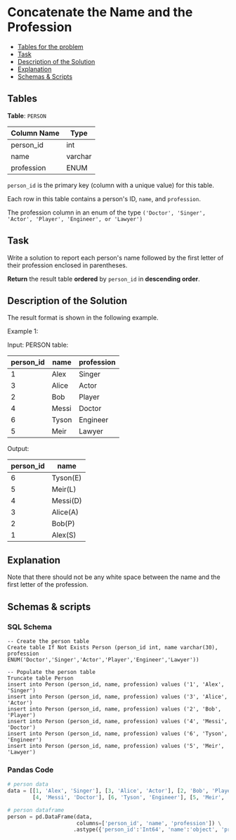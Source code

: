 # Concatenate the Name and the Profession

- [Tables for the problem](#tables)
- [Task](#task)
- [Description of the Solution](#description-of-the-solution)
- [Explanation](#explanation)
- [Schemas & Scripts](#schemas--scripts)

## Tables 

**Table**: `PERSON`

| Column Name | Type    |
|-------------|---------|
| person_id   | int     |
| name        | varchar |
| profession  | ENUM    |

`person_id` is the primary key (column with a unique value) for this table.

Each row in this table contains a person's ID, `name`, and `profession`.

The profession column in an enum of the type `('Doctor', 'Singer', 'Actor', 'Player', 'Engineer', or 'Lawyer')`

## Task

Write a solution to report each person's name followed by the first letter of their profession enclosed in parentheses.

**Return** the result table **ordered** by `person_id` in **descending order**.

## Description of the Solution ##

The result format is shown in the following example.

Example 1:

Input: 
PERSON table:

| person_id | name  | profession |
|-----------|-------|------------|
| 1         | Alex  | Singer     |
| 3         | Alice | Actor      |
| 2         | Bob   | Player     |
| 4         | Messi | Doctor     |
| 6         | Tyson | Engineer   |
| 5         | Meir  | Lawyer     |

Output: 

| person_id | name     |
|-----------|----------|
| 6         | Tyson(E) |
| 5         | Meir(L)  |
| 4         | Messi(D) |
| 3         | Alice(A) |
| 2         | Bob(P)   |
| 1         | Alex(S)  |

## Explanation ##

Note that there should not be any white space between the name and the first letter of the profession.

## Schemas & scripts

### SQL Schema

```genericsql
-- Create the person table
Create table If Not Exists Person (person_id int, name varchar(30), profession ENUM('Doctor','Singer','Actor','Player','Engineer','Lawyer'))
    
-- Populate the person table
Truncate table Person
insert into Person (person_id, name, profession) values ('1', 'Alex', 'Singer')
insert into Person (person_id, name, profession) values ('3', 'Alice', 'Actor')
insert into Person (person_id, name, profession) values ('2', 'Bob', 'Player')
insert into Person (person_id, name, profession) values ('4', 'Messi', 'Doctor')
insert into Person (person_id, name, profession) values ('6', 'Tyson', 'Engineer')
insert into Person (person_id, name, profession) values ('5', 'Meir', 'Lawyer')
```

### Pandas Code

```python
# person data
data = [[1, 'Alex', 'Singer'], [3, 'Alice', 'Actor'], [2, 'Bob', 'Player'],
        [4, 'Messi', 'Doctor'], [6, 'Tyson', 'Engineer'], [5, 'Meir', 'Lawyer']]

# person dataframe
person = pd.DataFrame(data, 
                      columns=['person_id', 'name', 'profession']) \
                     .astype({'person_id':'Int64', 'name':'object', 'profession':'object'})
```
